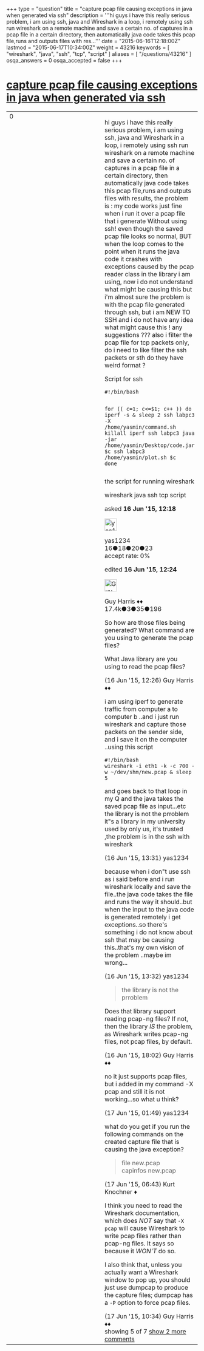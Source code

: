 +++
type = "question"
title = "capture pcap file causing exceptions in java when generated via ssh"
description = '''hi guys i have this really serious problem, i am using ssh, java and Wireshark in a loop, i remotely using ssh run wireshark on a remote machine and save a certain no. of captures in a pcap file in a certain directory, then automatically java code takes this pcap file,runs and outputs files with res...'''
date = "2015-06-16T12:18:00Z"
lastmod = "2015-06-17T10:34:00Z"
weight = 43216
keywords = [ "wireshark", "java", "ssh", "tcp", "script" ]
aliases = [ "/questions/43216" ]
osqa_answers = 0
osqa_accepted = false
+++

<div class="headNormal">

# [capture pcap file causing exceptions in java when generated via ssh](/questions/43216/capture-pcap-file-causing-exceptions-in-java-when-generated-via-ssh)

</div>

<div id="main-body">

<div id="askform">

<table id="question-table" style="width:100%;"><colgroup><col style="width: 50%" /><col style="width: 50%" /></colgroup><tbody><tr class="odd"><td style="width: 30px; vertical-align: top"><div class="vote-buttons"><span id="post-43216-upvote" class="ajax-command post-vote up" rel="nofollow" title="I like this post (click again to cancel)"> </span><div id="post-43216-score" class="post-score" title="current number of votes">0</div><span id="post-43216-downvote" class="ajax-command post-vote down" rel="nofollow" title="I dont like this post (click again to cancel)"> </span> <span id="favorite-mark" class="ajax-command favorite-mark" rel="nofollow" title="mark/unmark this question as favorite (click again to cancel)"> </span><div id="favorite-count" class="favorite-count"></div></div></td><td><div id="item-right"><div class="question-body"><p>hi guys i have this really serious problem, i am using ssh, java and Wireshark in a loop, i remotely using ssh run wireshark on a remote machine and save a certain no. of captures in a pcap file in a certain directory, then automatically java code takes this pcap file,runs and outputs files with results, the problem is : my code works just fine when i run it over a pcap file that i generate Without using ssh! even though the saved pcap file looks so normal, BUT when the loop comes to the point when it runs the java code it crashes with exceptions caused by the pcap reader class in the library i am using, now i do not understand what might be causing this but i'm almost sure the problem is with the pcap file generated through ssh, but i am NEW TO SSH and i do not have any idea what might cause this ! any suggestions ??? also i filter the pcap file for tcp packets only, do i need to like filter the ssh packets or sth do they have weird format ?</p><p>Script for ssh</p><pre><code>#!/bin/bash

for (( c=1; c&lt;=$1; c++ ))
do
    iperf -s &amp;
    sleep 2
    ssh labpc3 -X /home/yasmin/command.sh 
    killall iperf
    ssh labpc3 java -jar /home/yasmin/Desktop/code.jar $c
    ssh labpc3 /home/yasmin/plot.sh $c
done</code></pre><p>the script for running wireshark</p></div><div id="question-tags" class="tags-container tags"><span class="post-tag tag-link-wireshark" rel="tag" title="see questions tagged &#39;wireshark&#39;">wireshark</span> <span class="post-tag tag-link-java" rel="tag" title="see questions tagged &#39;java&#39;">java</span> <span class="post-tag tag-link-ssh" rel="tag" title="see questions tagged &#39;ssh&#39;">ssh</span> <span class="post-tag tag-link-tcp" rel="tag" title="see questions tagged &#39;tcp&#39;">tcp</span> <span class="post-tag tag-link-script" rel="tag" title="see questions tagged &#39;script&#39;">script</span></div><div id="question-controls" class="post-controls"></div><div class="post-update-info-container"><div class="post-update-info post-update-info-user"><p>asked <strong>16 Jun '15, 12:18</strong></p><img src="https://secure.gravatar.com/avatar/890399e77f2c0c0ff2f75ea2f43d3ff8?s=32&amp;d=identicon&amp;r=g" class="gravatar" width="32" height="32" alt="yas1234&#39;s gravatar image" /><p><span>yas1234</span><br />
<span class="score" title="16 reputation points">16</span><span title="18 badges"><span class="badge1">●</span><span class="badgecount">18</span></span><span title="20 badges"><span class="silver">●</span><span class="badgecount">20</span></span><span title="23 badges"><span class="bronze">●</span><span class="badgecount">23</span></span><br />
<span class="accept_rate" title="Rate of the user&#39;s accepted answers">accept rate:</span> <span title="yas1234 has no accepted answers">0%</span></p></div><div class="post-update-info post-update-info-edited"><p><span> edited <strong>16 Jun '15, 12:24</strong> </span></p><img src="https://secure.gravatar.com/avatar/f93de7000747ab5efb5acd3034b2ebd7?s=32&amp;d=identicon&amp;r=g" class="gravatar" width="32" height="32" alt="Guy%20Harris&#39;s gravatar image" /><p><span>Guy Harris ♦♦</span><br />
<span class="score" title="17443 reputation points"><span>17.4k</span></span><span title="3 badges"><span class="badge1">●</span><span class="badgecount">3</span></span><span title="35 badges"><span class="silver">●</span><span class="badgecount">35</span></span><span title="196 badges"><span class="bronze">●</span><span class="badgecount">196</span></span></p></div></div><div id="comments-container-43216" class="comments-container"><span id="43218"></span><div id="comment-43218" class="comment"><div id="post-43218-score" class="comment-score"></div><div class="comment-text"><p>So how are those files being generated? What command are you using to generate the pcap files?</p><p>What Java library are you using to read the pcap files?</p></div><div id="comment-43218-info" class="comment-info"><span class="comment-age">(16 Jun '15, 12:26)</span> <span class="comment-user userinfo">Guy Harris ♦♦</span></div></div><span id="43220"></span><div id="comment-43220" class="comment"><div id="post-43220-score" class="comment-score"></div><div class="comment-text"><p>i am using iperf to generate traffic from computer a to computer b ..and i just run wireshark and capture those packets on the sender side, and i save it on the computer ..using this script</p><pre><code>#!/bin/bash
wireshark -i eth1 -k -c 700 -w  ~/dev/shm/new.pcap   &amp;
sleep  5</code></pre><p>and goes back to that loop in my Q and the java takes the saved pcap file as input...etc the library is not the prroblem it"s a library in my university used by only us, it's trusted ,the problem is in the ssh with wireshark</p></div><div id="comment-43220-info" class="comment-info"><span class="comment-age">(16 Jun '15, 13:31)</span> <span class="comment-user userinfo">yas1234</span></div></div><span id="43221"></span><div id="comment-43221" class="comment"><div id="post-43221-score" class="comment-score"></div><div class="comment-text"><p>because when i don"t use ssh as i said before and i run wireshark locally and save the file..the java code takes the file and runs the way it should..but when the input to the java code is generated remotely i get exceptions..so there's something i do not know about ssh that may be causing this..that's my own vision of the problem ..maybe im wrong...</p></div><div id="comment-43221-info" class="comment-info"><span class="comment-age">(16 Jun '15, 13:32)</span> <span class="comment-user userinfo">yas1234</span></div></div><span id="43224"></span><div id="comment-43224" class="comment"><div id="post-43224-score" class="comment-score"></div><div class="comment-text"><blockquote><p>the library is not the prroblem</p></blockquote><p>Does that library support reading pcap-ng files? If not, then the library <em>IS</em> the problem, as Wireshark writes pcap-ng files, not pcap files, by default.</p></div><div id="comment-43224-info" class="comment-info"><span class="comment-age">(16 Jun '15, 18:02)</span> <span class="comment-user userinfo">Guy Harris ♦♦</span></div></div><span id="43234"></span><div id="comment-43234" class="comment"><div id="post-43234-score" class="comment-score"></div><div class="comment-text"><p>no it just supports pcap files, but i added in my command -X pcap and still it is not working...so what u think?</p></div><div id="comment-43234-info" class="comment-info"><span class="comment-age">(17 Jun '15, 01:49)</span> <span class="comment-user userinfo">yas1234</span></div></div><span id="43251"></span><div id="comment-43251" class="comment not_top_scorer"><div id="post-43251-score" class="comment-score"></div><div class="comment-text"><p>what do you get if you run the following commands on the created capture file that is causing the java exception?</p><blockquote><p>file new.pcap<br />
capinfos new.pcap</p></blockquote></div><div id="comment-43251-info" class="comment-info"><span class="comment-age">(17 Jun '15, 06:43)</span> <span class="comment-user userinfo">Kurt Knochner ♦</span></div></div><span id="43274"></span><div id="comment-43274" class="comment not_top_scorer"><div id="post-43274-score" class="comment-score"></div><div class="comment-text"><p>I think you need to read the Wireshark documentation, which does <em>NOT</em> say that <code>-X pcap</code> will cause Wireshark to write pcap files rather than pcap-ng files. It says so because it <em>WON'T</em> do so.</p><p>I also think that, unless you actually want a Wireshark window to pop up, you should just use dumpcap to produce the capture files; dumpcap has a <code>-P</code> option to force pcap files.</p></div><div id="comment-43274-info" class="comment-info"><span class="comment-age">(17 Jun '15, 10:34)</span> <span class="comment-user userinfo">Guy Harris ♦♦</span></div></div></div><div id="comment-tools-43216" class="comment-tools"><span class="comments-showing"> showing 5 of 7 </span> <a href="#" class="show-all-comments-link">show 2 more comments</a></div><div class="clear"></div><div id="comment-43216-form-container" class="comment-form-container"></div><div class="clear"></div></div></td></tr></tbody></table>

</div>

</div>

